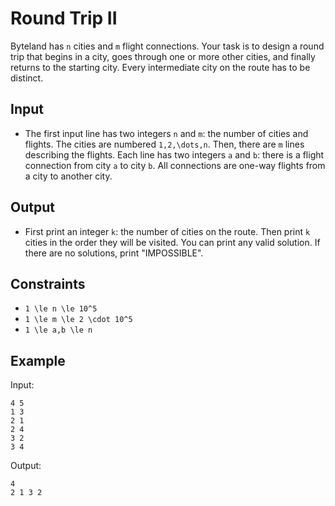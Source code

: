 # Round Trip II 

Byteland has ```n``` cities and ```m``` flight connections. Your task is to design a round trip that begins in a city, goes through one or more other cities, and finally returns to the starting city. Every intermediate city on the route has to be distinct.
## Input
- The first input line has two integers ```n``` and ```m```: the number of cities and flights. The cities are numbered ```1,2,\dots,n```.
Then, there are ```m``` lines describing the flights. Each line has two integers ```a``` and ```b```: there is a flight connection from city ```a``` to city ```b```. All connections are one-way flights from a city to another city.
## Output
- First print an integer ```k```: the number of cities on the route. Then print ```k``` cities in the order they will be visited. You can print any valid solution.
If there are no solutions, print "IMPOSSIBLE".
## Constraints

- ```1 \le n \le 10^5```
- ```1 \le m \le 2 \cdot 10^5```
- ```1 \le a,b \le n```

## Example
Input:
```
4 5
1 3
2 1
2 4
3 2
3 4
```

Output:
```
4
2 1 3 2
```
